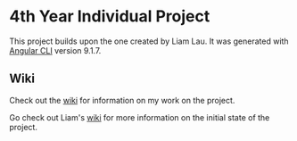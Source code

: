 # 4th Year Individual Project

This project builds upon the one created by Liam Lau. It was generated with [Angular CLI](https://github.com/angular/angular-cli) version 9.1.7.


## Wiki

Check out the [wiki](https://github.com/AnnaSavova/individual-project/wiki) for information on my work on the project.

Go check out Liam's [wiki](https://github.com/liamlau/individual-project/wiki) for more information on the initial state of the project.
